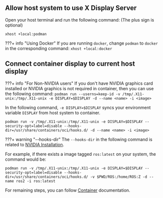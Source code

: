 ## Allow host system to use X Display Server
Open your host terminal and run the following command: (The plus sign is optional)
```
xhost +local:podman
```
???+ info "Using Docker"
    If you are running `docker`, change `podman` to `docker` in the corresponding command:
    ```
    xhost +local:docker
    ```

## Connect container display to current host display

???+ info "For Non-NVIDIA users"
    If you don't have NVIDIA graphics card installed or NVIDIA graphics is not required in container, then you can use the following command:
    ```
    podman run --userns=keep-id -v /tmp/.X11-unix:/tmp/.X11-unix -e DISPLAY=$DISPLAY -d --name <name> -i <image>
    ```

In the following command, `-e DISPLAY=$DISPLAY` syncs your environment variable `DISPLAY` from host system to container.
```
podman run -v /tmp/.X11-unix:/tmp/.X11-unix -e DISPLAY=$DISPLAY --security-opt=label=disable --hooks-dir=/usr/share/containers/oci/hooks.d/ -d --name <name> -i <image>
```

???+ warning "--hooks-dir"
    The `--hooks-dir` in the following command is related to [NVIDIA Installation](https://dkvc.github.io/podman-files/nvidia-installation/).

For example, if there exists a image tagged `ros:latest` on your system, the command would be:
```
podman run -v /tmp/.X11-unix:/tmp/.X11-unix -e DISPLAY=$DISPLAY --security-opt=label=disable --hooks-dir=/usr/share/containers/oci/hooks.d/ -v $PWD/ROS:/home/ROS:Z -d --name ros2 -i ros:latest
```

For remaining steps, you can follow [Container](https://dkvc.github.io/podman-files/create-container/) documentation.
